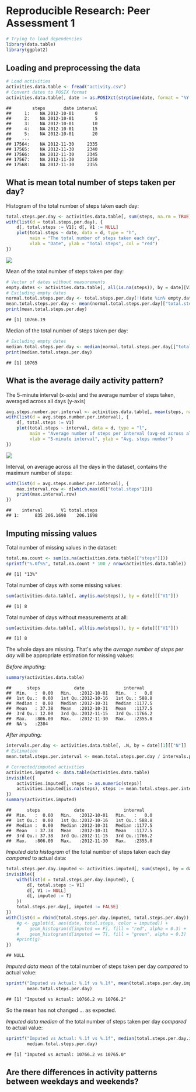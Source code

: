# Reproducible Research: Peer Assessment 1


```r
# Trying to load dependencies
library(data.table)
library(ggplot2)
```

## Loading and preprocessing the data


```r
# Load activities
activities.data.table <- fread("activity.csv")
# Convert dates to POSIX format
activities.data.table[, date := as.POSIXct(strptime(date, format = "%Y-%m-%d"))]
```

```
##        steps       date interval
##     1:    NA 2012-10-01        0
##     2:    NA 2012-10-01        5
##     3:    NA 2012-10-01       10
##     4:    NA 2012-10-01       15
##     5:    NA 2012-10-01       20
##    ---                          
## 17564:    NA 2012-11-30     2335
## 17565:    NA 2012-11-30     2340
## 17566:    NA 2012-11-30     2345
## 17567:    NA 2012-11-30     2350
## 17568:    NA 2012-11-30     2355
```

## What is mean total number of steps taken per day?

Histogram of the total number of steps taken each day:


```r
total.steps.per.day <- activities.data.table[, sum(steps, na.rm = TRUE), by = date]
with(list(d = total.steps.per.day), {
    d[, total.steps := V1]; d[, V1 := NULL]
    plot(total.steps ~ date, data = d, type = "h",
         main = "The total number of steps taken each day",
         xlab = "Date", ylab = "Total steps", col = "red")
})
```

![](PA1_template_files/figure-html/unnamed-chunk-3-1.png) 

Mean of the total number of steps taken per day:


```r
# Vector of dates without measurements
empty.dates <- activities.data.table[, all(is.na(steps)), by = date][V1 == T][["date"]]
# Excluding empty dates
normal.total.steps.per.day <- total.steps.per.day[!(date %in% empty.dates)]
mean.total.steps.per.day <- mean(normal.total.steps.per.day[["total.steps"]])
print(mean.total.steps.per.day)
```

```
## [1] 10766.19
```

Median of the total number of steps taken per day:


```r
# Excluding empty dates
median.total.steps.per.day <- median(normal.total.steps.per.day[["total.steps"]])
print(median.total.steps.per.day)
```

```
## [1] 10765
```

## What is the average daily activity pattern?

The 5-minute interval (x-axis) and the average number of steps taken, averaged across all days (y-axis)


```r
avg.steps.number.per.interval <- activities.data.table[, mean(steps, na.rm = T), by = interval]
with(list(d = avg.steps.number.per.interval), {
    d[, total.steps := V1]
    plot(total.steps ~ interval, data = d, type = "l",
         main = "Average number of steps per interval (avg-ed across all days)",
         xlab = "5-minute interval", ylab = "Avg. steps number")
})
```

![](PA1_template_files/figure-html/unnamed-chunk-6-1.png) 


Interval, on average across all the days in the dataset, contains the maximum number of steps:


```r
with(list(d = avg.steps.number.per.interval), {
    max.interval.row <- d[which.max(d[["total.steps"]])]
    print(max.interval.row)
})
```

```
##    interval       V1 total.steps
## 1:      835 206.1698    206.1698
```

## Imputing missing values

Total number of missing values in the dataset:


```r
total.na.count <- sum(is.na(activities.data.table[["steps"]]))
sprintf("%.0f%%", total.na.count * 100 / nrow(activities.data.table))
```

```
## [1] "13%"
```

Total number of days with some missing values:


```r
sum(activities.data.table[, any(is.na(steps)), by = date][["V1"]])
```

```
## [1] 8
```

Total number of days without measurements at all:


```r
sum(activities.data.table[, all(is.na(steps)), by = date][["V1"]])
```

```
## [1] 8
```

The whole days are missing. That's why the *average number of steps per day* will be appropriate estimation for missing values:

*Before imputing:*


```r
summary(activities.data.table)
```

```
##      steps             date               interval     
##  Min.   :  0.00   Min.   :2012-10-01   Min.   :   0.0  
##  1st Qu.:  0.00   1st Qu.:2012-10-16   1st Qu.: 588.8  
##  Median :  0.00   Median :2012-10-31   Median :1177.5  
##  Mean   : 37.38   Mean   :2012-10-31   Mean   :1177.5  
##  3rd Qu.: 12.00   3rd Qu.:2012-11-15   3rd Qu.:1766.2  
##  Max.   :806.00   Max.   :2012-11-30   Max.   :2355.0  
##  NA's   :2304
```

*After imputing:*


```r
intervals.per.day <- activities.data.table[, .N, by = date][1][["N"]]
# Estimation
mean.total.steps.per.interval <- mean.total.steps.per.day / intervals.per.day

# Corrected/imputed activities
activities.imputed <- data.table(activities.data.table)
invisible({
    activities.imputed[, steps := as.numeric(steps)]
    activities.imputed[is.na(steps), steps := mean.total.steps.per.interval]
})
summary(activities.imputed)
```

```
##      steps             date               interval     
##  Min.   :  0.00   Min.   :2012-10-01   Min.   :   0.0  
##  1st Qu.:  0.00   1st Qu.:2012-10-16   1st Qu.: 588.8  
##  Median :  0.00   Median :2012-10-31   Median :1177.5  
##  Mean   : 37.38   Mean   :2012-10-31   Mean   :1177.5  
##  3rd Qu.: 37.38   3rd Qu.:2012-11-15   3rd Qu.:1766.2  
##  Max.   :806.00   Max.   :2012-11-30   Max.   :2355.0
```

*Imputed data histogram* of the total number of steps taken each day *compared* to actual data:


```r
total.steps.per.day.imputed <- activities.imputed[, sum(steps), by = date]
invisible({
    with(list(d = total.steps.per.day.imputed), {
        d[, total.steps := V1]
        d[, V1 := NULL]
        d[, imputed := T]
    })
    total.steps.per.day[, imputed := FALSE]
})
with(list(d = rbind(total.steps.per.day.imputed, total.steps.per.day)), {
    #g <- ggplot(d, aes(date, total.steps, color = imputed)) +
    #    geom_histogram(d[imputed == F], fill = "red", alpha = 0.3) +
    #    geom_histogram(d[imputed == T], fill = "green", alpha = 0.3)
    #print(g)
})
```

```
## NULL
```

*Imputed data mean* of the total number of steps taken per day *compared* to actual value:


```r
sprintf("Imputed vs Actual: %.1f vs %.1f", mean(total.steps.per.day.imputed[["total.steps"]]),
        mean.total.steps.per.day)
```

```
## [1] "Imputed vs Actual: 10766.2 vs 10766.2"
```

So the mean has not changed ... as expected.

*Imputed data median* of the total number of steps taken per day *compared* to actual value:


```r
sprintf("Imputed vs Actual: %.1f vs %.1f", median(total.steps.per.day.imputed[["total.steps"]]),
        median.total.steps.per.day)
```

```
## [1] "Imputed vs Actual: 10766.2 vs 10765.0"
```

## Are there differences in activity patterns between weekdays and weekends?
